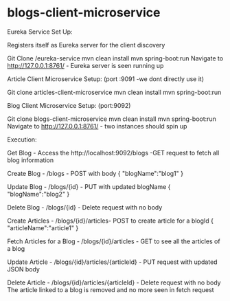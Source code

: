 # blogs-client-microservice

Eureka Service Set Up:

Registers itself as Eureka server for the client discovery

Git Clone /eureka-service mvn clean install mvn spring-boot:run Navigate to http://127.0.0.1:8761/ - Eureka server is seen running up

Article Client Microservice Setup: (port :9091 -we dont directly use it)

Git clone articles-client-microservice mvn clean install mvn spring-boot:run

Blog Client Microservice Setup: (port:9092)

Git clone blogs-client-microservice mvn clean install mvn spring-boot:run Navigate to http://127.0.0.1:8761/ - two instances should spin up

Execution:

Get Blog - Access the http://localhost:9092/blogs -GET request to fetch all blog information

Create Blog - /blogs - POST with body { "blogName":"blog1" }

Update Blog - /blogs/{id} - PUT with updated blogName { "blogName":"blog2" }

Delete Blog - /blogs/{id} - Delete request with no body

Create Articles - /blogs/{id}/articles- POST to create article for a blogId { "articleName":"article1" }

Fetch Articles for a Blog - /blogs/{id}/articles - GET to see all the articles of a blog

Update Article - /blogs/{id}/articles/{articleId} - PUT request with updated JSON body

Delete Article - /blogs/{id}/articles/{articleId} - Delete request with no body The article linked to a blog is removed and no more seen in fetch request
